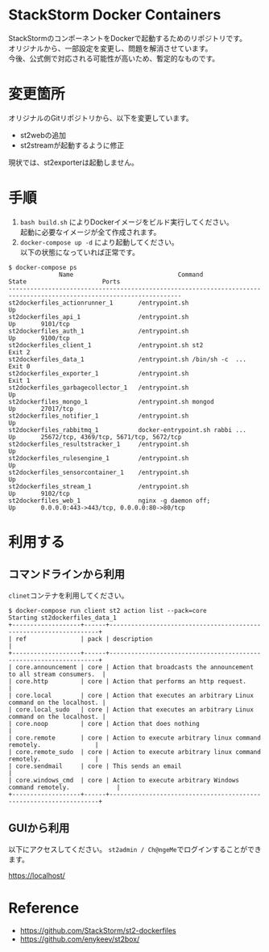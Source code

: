 StackStorm Docker Containers
====

StackStormのコンポーネントをDockerで起動するためのリポジトリです。  
オリジナルから、一部設定を変更し、問題を解消させています。  
今後、公式側で対応される可能性が高いため、暫定的なものです。

# 変更箇所

オリジナルのGitリポジトリから、以下を変更しています。

* st2webの追加
* st2streamが起動するように修正

現状では、st2exporterは起動しません。

# 手順

1. `bash build.sh` によりDockerイメージをビルド実行してください。  
起動に必要なイメージが全て作成されます。
2. `docker-compose up -d` により起動してください。  
以下の状態になっていれば正常です。

```
$ docker-compose ps
              Name                             Command               State                     Ports
----------------------------------------------------------------------------------------------------------------------
st2dockerfiles_actionrunner_1       /entrypoint.sh                   Up
st2dockerfiles_api_1                /entrypoint.sh                   Up       9101/tcp
st2dockerfiles_auth_1               /entrypoint.sh                   Up       9100/tcp
st2dockerfiles_client_1             /entrypoint.sh st2               Exit 2
st2dockerfiles_data_1               /entrypoint.sh /bin/sh -c  ...   Exit 0
st2dockerfiles_exporter_1           /entrypoint.sh                   Exit 1
st2dockerfiles_garbagecollector_1   /entrypoint.sh                   Up
st2dockerfiles_mongo_1              /entrypoint.sh mongod            Up       27017/tcp
st2dockerfiles_notifier_1           /entrypoint.sh                   Up
st2dockerfiles_rabbitmq_1           docker-entrypoint.sh rabbi ...   Up       25672/tcp, 4369/tcp, 5671/tcp, 5672/tcp
st2dockerfiles_resultstracker_1     /entrypoint.sh                   Up
st2dockerfiles_rulesengine_1        /entrypoint.sh                   Up
st2dockerfiles_sensorcontainer_1    /entrypoint.sh                   Up
st2dockerfiles_stream_1             /entrypoint.sh                   Up       9102/tcp
st2dockerfiles_web_1                nginx -g daemon off;             Up       0.0.0.0:443->443/tcp, 0.0.0.0:80->80/tcp
```

# 利用する

## コマンドラインから利用

`clinet`コンテナを利用してください。

```
$ docker-compose run client st2 action list --pack=core
Starting st2dockerfiles_data_1
+-------------------+------+-------------------------------------------------------------------+
| ref               | pack | description                                                       |
+-------------------+------+-------------------------------------------------------------------+
| core.announcement | core | Action that broadcasts the announcement to all stream consumers.  |
| core.http         | core | Action that performs an http request.                             |
| core.local        | core | Action that executes an arbitrary Linux command on the localhost. |
| core.local_sudo   | core | Action that executes an arbitrary Linux command on the localhost. |
| core.noop         | core | Action that does nothing                                          |
| core.remote       | core | Action to execute arbitrary linux command remotely.               |
| core.remote_sudo  | core | Action to execute arbitrary linux command remotely.               |
| core.sendmail     | core | This sends an email                                               |
| core.windows_cmd  | core | Action to execute arbitrary Windows command remotely.             |
+-------------------+------+-------------------------------------------------------------------+
```

## GUIから利用

以下にアクセスしてください。 `st2admin / Ch@ngeMe`でログインすることができます。

[https://localhost/](https://localhost/)

# Reference

* https://github.com/StackStorm/st2-dockerfiles
* https://github.com/enykeev/st2box/

